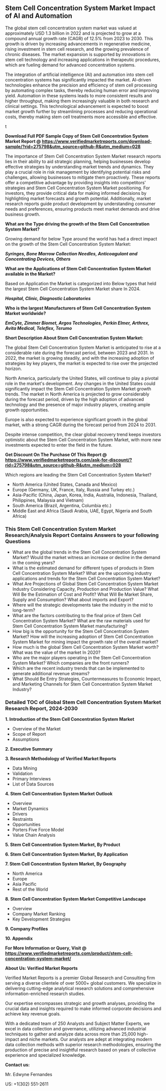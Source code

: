 <h2>Stem Cell Concentration System Market Impact of AI and Automation</h2><p>The global stem cell concentration system market was valued at approximately USD 1.3 billion in 2022 and is projected to grow at a compound annual growth rate (CAGR) of 12.5% from 2023 to 2030. This growth is driven by increasing advancements in regenerative medicine, rising investment in stem cell research, and the growing prevalence of chronic diseases. The market expansion is supported by innovations in stem cell technology and increasing applications in therapeutic procedures, which are fueling demand for advanced concentration systems.</p><p>The integration of artificial intelligence (AI) and automation into stem cell concentration systems has significantly impacted the market. AI-driven technologies enhance the precision and efficiency of stem cell processing by automating complex tasks, thereby reducing human error and improving yield. Automation in these systems leads to more consistent results and higher throughput, making them increasingly valuable in both research and clinical settings. This technological advancement is expected to boost market growth further by streamlining processes and reducing operational costs, thereby making stem cell treatments more accessible and effective.</p>t</p><p id="" class=""><strong>Download Full PDF Sample Copy of Stem Cell Concentration System Market Report @ <a href="https://www.verifiedmarketreports.com/download-sample/?rid=275798&utm_source=github-R&utm_medium=028" target="_blank">https://www.verifiedmarketreports.com/download-sample/?rid=275798&utm_source=github-R&utm_medium=028</a></strong></p><p>The importance of&nbsp;Stem Cell Concentration System Market research reports lies in their ability to aid strategic planning, helping businesses develop effective strategies by understanding market trends and dynamics. They play a crucial role in risk management by identifying potential risks and challenges, allowing businesses to mitigate them proactively. These reports offer a competitive advantage by providing insights into competitors' strategies and Stem Cell Concentration System Market positioning. For investors, they provide critical data for making informed decisions by highlighting market forecasts and growth potential. Additionally, market research reports guide product development by understanding consumer needs and preferences, ensuring products meet market demands and drive business growth.</p><p><strong>What are the&nbsp;Type driving the growth of the Stem Cell Concentration System Market?</strong></p><p id="" class="">Growing demand for below Type around the world has had a direct impact on the growth of the Stem Cell Concentration System Market:</p><em><strong>Syringes, Bone Marrow Collection Needles, Anticoagulant and Concentrating Devices, Others</strong></em></p><strong>What are the&nbsp;Applications&nbsp;of Stem Cell Concentration System Market available in the Market?</strong></p><p id="" class="">Based on Application the Market is categorized into Below types that held the largest Stem Cell Concentration System Market share In 2024.</p><em><strong>Hospital, Clinic, Diagnostic Laboratories</strong></em></p><strong>Who is the largest Manufacturers of Stem Cell Concentration System Market worldwide?</strong></p><p><em><strong>EmCyte, Zimmer Biomet, Argos Technologies, Perkin Elmer, Arthrex, Avita Medical, Teleflex, Terumo</strong></em></p><p id="" class=""><strong>Short Description About Stem Cell Concentration System Market:</strong></p><p>The global Stem Cell Concentration System Market is anticipated to rise at a considerable rate during the forecast period, between 2023 and 2031. In 2022, the market is growing steadily, and with the increasing adoption of strategies by key players, the market is expected to rise over the projected horizon.</p><p>North America, particularly the United States, will continue to play a pivotal role in the market's development. Any changes in the United States could significantly impact the Stem Cell Concentration System Market growth trends. The market in North America is projected to grow considerably during the forecast period, driven by the high adoption of advanced technology and the presence of major industry players, creating ample growth opportunities.</p><p>Europe is also expected to experience significant growth in the global market, with a strong CAGR during the forecast period from 2024 to 2031.</p><p>Despite intense competition, the clear global recovery trend keeps investors optimistic about the Stem Cell Concentration System Market, with more new investments expected to enter the field in the future.</p><p id="" class=""><strong>Get Discount On The Purchase Of This Report @ <a href="https://www.verifiedmarketreports.com/ask-for-discount/?rid=275798&utm_source=github-R&utm_medium=028" target="_blank">https://www.verifiedmarketreports.com/ask-for-discount/?rid=275798&utm_source=github-R&utm_medium=028</a></strong></p>Which regions are leading the Stem Cell Concentration System Market?</p><ul><li>North America (United States, Canada and Mexico)</li><li>Europe (Germany, UK, France, Italy, Russia and Turkey etc.)</li><li>Asia-Pacific (China, Japan, Korea, India, Australia, Indonesia, Thailand, Philippines, Malaysia and Vietnam)</li><li>South America (Brazil, Argentina, Columbia etc.)</li><li>Middle East and Africa (Saudi Arabia, UAE, Egypt, Nigeria and South Africa)</li></ul><h3 id="" class="">This Stem Cell Concentration System Market Research/Analysis Report Contains Answers to your following Questions</h3><ul><li>What are the global trends in the Stem Cell Concentration System Market? Would the market witness an increase or decline in the demand in the coming years?</li><li>What is the estimated demand for different types of products in Stem Cell Concentration System Market? What are the upcoming industry applications and trends for the Stem Cell Concentration System Market?</li><li>What Are Projections of Global Stem Cell Concentration System Market Industry Considering Capacity, Production and Production Value? What Will Be the Estimation of Cost and Profit? What Will Be Market Share, Supply and Consumption? What about imports and Export?</li><li>Where will the strategic developments take the industry in the mid to long-term?</li><li>What are the factors contributing to the final price of Stem Cell Concentration System Market? What are the raw materials used for Stem Cell Concentration System Market manufacturing?</li><li>How big is the opportunity for the Stem Cell Concentration System Market? How will the increasing adoption of Stem Cell Concentration System Market for mining impact the growth rate of the overall market?</li><li>How much is the global Stem Cell Concentration System Market worth? What was the value of the market In 2020?</li><li>Who are the major players operating in the Stem Cell Concentration System Market? Which companies are the front runners?</li><li>Which are the recent industry trends that can be implemented to generate additional revenue streams?</li><li>What Should Be Entry Strategies, Countermeasures to Economic Impact, and Marketing Channels for Stem Cell Concentration System Market Industry?</li></ul><h3 id="" class="">Detailed TOC of Global Stem Cell Concentration System Market Research Report, 2024-2030</h3><p id="" class=""><strong>1. Introduction of the Stem Cell Concentration System Market</strong></p><ul><li>Overview of the Market</li><li>Scope of Report</li><li>Assumptions</li></ul><p id="" class=""><strong>2. Executive Summary</strong></p><p id="" class=""><strong>3. Research Methodology of Verified Market Reports</strong></p><ul><li>Data Mining</li><li>Validation</li><li>Primary Interviews</li><li>List of Data Sources</li></ul><p id="" class=""><strong>4. Stem Cell Concentration System Market Outlook</strong></p><ul><li>Overview</li><li>Market Dynamics</li><li>Drivers</li><li>Restraints</li><li>Opportunities</li><li>Porters Five Force Model</li><li>Value Chain Analysis</li></ul><p id="" class=""><strong>5. Stem Cell Concentration System Market, By Product</strong></p><p id="" class=""><strong>6. Stem Cell Concentration System Market, By Application</strong></p><p id="" class=""><strong>7. Stem Cell Concentration System Market, By Geography</strong></p><ul><li>North America</li><li>Europe</li><li>Asia Pacific</li><li>Rest of the World</li></ul><p id="" class=""><strong>8. Stem Cell Concentration System Market Competitive Landscape</strong></p><ul><li>Overview</li><li>Company Market Ranking</li><li>Key Development Strategies</li></ul><p id="" class=""><strong>9. Company Profiles</strong></p><p id="" class=""><strong>10. Appendix</strong></p><p id="" class=""><strong>For More Information or Query, Visit @ <a href="https://www.verifiedmarketreports.com/product/stem-cell-concentration-system-market/" target="_blank">https://www.verifiedmarketreports.com/product/stem-cell-concentration-system-market/</a></strong></p><p id="" class=""><strong>About Us: Verified Market Reports</strong></p><p id="" class="">Verified Market Reports is a premier Global Research and Consulting firm serving a diverse clientele of over 5000+ global customers. We specialize in delivering cutting-edge analytical research solutions and comprehensive information-enriched research studies.</p><p id="" class="">Our expertise encompasses strategic and growth analyses, providing the crucial data and insights required to make informed corporate decisions and achieve key revenue goals.</p><p id="" class="">With a dedicated team of 250 Analysts and Subject Matter Experts, we excel in data collection and governance, utilizing advanced industrial techniques to gather and analyze data across more than 25,000 high-impact and niche markets. Our analysts are adept at integrating modern data collection methods with superior research methodologies, ensuring the production of precise and insightful research based on years of collective experience and specialized knowledge.</p><p id="" class=""><strong>Contact us:</strong></p><p id="" class="">Mr. Edwyne Fernandes</p><p id="" class="">US: +1(302) 551-2611</p>